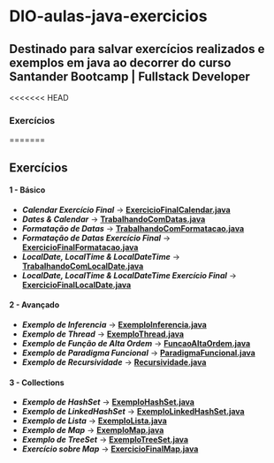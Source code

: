 # DIO-aulas-java-exercicios

## Destinado para salvar exercícios realizados e exemplos em java ao decorrer do curso Santander Bootcamp | Fullstack Developer

<<<<<<< HEAD
### __Exercícios__

=======
## __Exercícios__
#### __1 - Básico__

* ___Calendar Exercício Final___ -> [__ExercicioFinalCalendar.java__](https://github.com/Henrique-dSGP/Dio-aulas-java-exercicios/blob/master/dio/aula/java/basico/exercicios/ExercicioFinalCalendar.java)
* ___Dates & Calendar___ -> [__TrabalhandoComDatas.java__](https://github.com/Henrique-dSGP/Dio-aulas-java-exercicios/blob/master/dio/aula/java/basico/exercicios/TrabalhandoComDatas.java)
* ___Formatação de Datas___ -> [__TrabalhandoComFormatacao.java__](https://github.com/Henrique-dSGP/Dio-aulas-java-exercicios/blob/master/dio/aula/java/basico/exercicios/TrabalhandoComFormatacao.java)
* ___Formatação de Datas Exercício Final___ -> [__ExercicioFinalFormatacao.java__](https://github.com/Henrique-dSGP/Dio-aulas-java-exercicios/blob/master/dio/aula/java/basico/exercicios/ExercicioFinalFormatacao.java)
* ___LocalDate, LocalTime & LocalDateTime___ -> [__TrabalhandoComLocalDate.java__](https://github.com/Henrique-dSGP/Dio-aulas-java-exercicios/blob/master/dio/aula/java/basico/exercicios/TrabalhandoComLocalDate.java)
* ___LocalDate, LocalTime & LocalDateTime Exercício Final___ -> [__ExercicioFinalLocalDate.java__](https://github.com/Henrique-dSGP/Dio-aulas-java-exercicios/blob/master/dio/aula/java/basico/exercicios/ExercicioFinalLocalDate.java)

#### __2 - Avançado__

* ___Exemplo de Inferencia___ -> [__ExemploInferencia.java__](https://github.com/Henrique-dSGP/Dio-aulas-java-exercicios/blob/master/dio/aula/java/avancado/exercicios/ExemploInferencia.java)
* ___Exemplo de Thread___ -> [__ExemploThread.java__](https://github.com/Henrique-dSGP/Dio-aulas-java-exercicios/blob/master/dio/aula/java/avancado/exercicios/ExemploThread.java)
* ___Exemplo de Função de Alta Ordem___ -> [__FuncaoAltaOrdem.java__](https://github.com/Henrique-dSGP/Dio-aulas-java-exercicios/blob/master/dio/aula/java/avancado/exercicios/FuncaoAltaOrdem.java)
* ___Exemplo de Paradigma Funcional___ -> [__ParadigmaFuncional.java__](https://github.com/Henrique-dSGP/Dio-aulas-java-exercicios/blob/master/dio/aula/java/avancado/exercicios/ParadigmaFuncional.java)
* ___Exemplo de Recursividade___ -> [__Recursividade.java__](https://github.com/Henrique-dSGP/Dio-aulas-java-exercicios/blob/master/dio/aula/java/avancado/exercicios/Recursividade.java)


#### __3 - Collections__

* ___Exemplo de HashSet___ -> [__ExemploHashSet.java__](https://github.com/Henrique-dSGP/Dio-aulas-java-exercicios/blob/master/dio/aula/java/collections/exercicios/ExemploHashSet.java)
* ___Exemplo de LinkedHashSet___ -> [__ExemploLinkedHashSet.java__](https://github.com/Henrique-dSGP/Dio-aulas-java-exercicios/blob/master/dio/aula/java/collections/exercicios/ExemploLinkedHashSet.java)
* ___Exemplo de Lista___ -> [__ExemploLista.java__](https://github.com/Henrique-dSGP/Dio-aulas-java-exercicios/blob/master/dio/aula/java/collections/exercicios/ExemploLista.java)
* ___Exemplo de Map___ -> [__ExemploMap.java__](https://github.com/Henrique-dSGP/Dio-aulas-java-exercicios/blob/master/dio/aula/java/collections/exercicios/ExemploMap.java)
* ___Exemplo de TreeSet___ -> [__ExemploTreeSet.java__](https://github.com/Henrique-dSGP/Dio-aulas-java-exercicios/blob/master/dio/aula/java/collections/exercicios/ExemploTreeSet.java)
* ___Exercício sobre Map___ -> [__ExercicioFinalMap.java__](https://github.com/Henrique-dSGP/Dio-aulas-java-exercicios/blob/master/dio/aula/java/collections/exercicios/ExercicioFinalMap.java)

